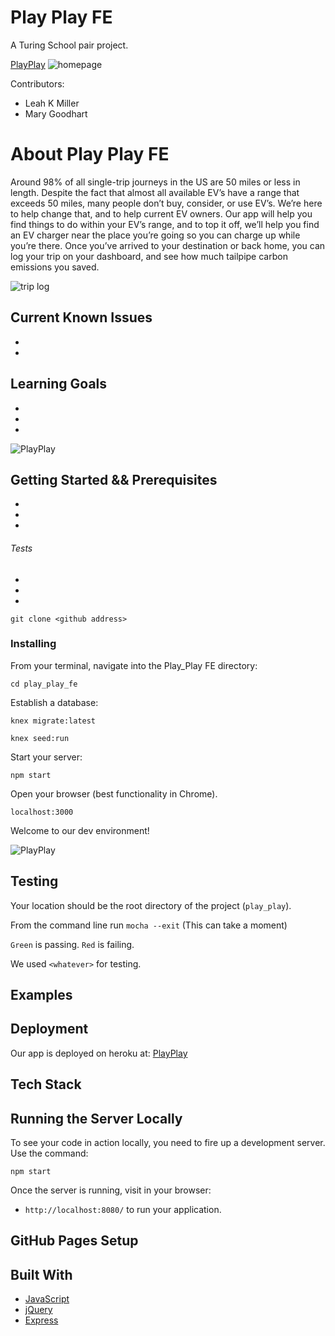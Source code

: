 # Play Play FE
A Turing School pair project.

[PlayPlay](https://protected-fortress-76604.herokuapp.com)
![homepage](/.readme/home.jpg)

Contributors:
* Leah K Miller
* Mary Goodhart


# About Play Play FE

Around 98% of all single-trip journeys in the US are 50 miles or less in length. Despite the fact that almost all available EV’s have a range that exceeds 50 miles, many people don’t buy, consider, or use EV’s. We’re here to help change that, and to help current EV owners. Our app will help you find things to do within your EV’s range, and to top it off, we’ll help you find an EV charger near the place you’re going so you can charge up while you’re there. Once you’ve arrived to your destination or back home, you can log your trip on your dashboard, and see how much tailpipe carbon emissions you saved.

![trip log](/.readme/my_trips.jpg)

## Current Known Issues

*
*

## Learning Goals

*
*
*

![PlayPlay](/.readme/first_search.jpg)

## Getting Started && Prerequisites

*
*
*

###### Tests

*
*
*

```
git clone <github address>
```

### Installing

From your terminal, navigate into the Play_Play FE directory:

```
cd play_play_fe
```

Establish a database:

```
knex migrate:latest
```
```
knex seed:run
```
Start your server:

```
npm start
```

Open your browser (best functionality in Chrome).

`localhost:3000`

Welcome to our dev environment!

![PlayPlay](/.readme/ev_chargers.jpg)

## Testing

Your location should be the root directory of the project (`play_play`).

From the command line run `mocha --exit`
(This can take a moment)

`Green` is passing.
`Red` is failing.

We used `<whatever>` for testing.

## Examples


## Deployment

Our app is deployed on heroku at: [PlayPlay](https://protected-fortress-76604.herokuapp.com)

## Tech Stack

## Running the Server Locally

To see your code in action locally, you need to fire up a development server. Use the command:

```
npm start
```

Once the server is running, visit in your browser:

* `http://localhost:8080/` to run your application.


## GitHub Pages Setup


## Built With

* [JavaScript](https://www.javascript.com/)
* [jQuery](https://jquery.com/)
* [Express](https://expressjs.com/)
